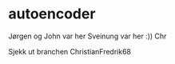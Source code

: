 # autoencoder
Jørgen og John var her
Sveinung var her :))
Chr


Sjekk ut branchen ChristianFredrik68
